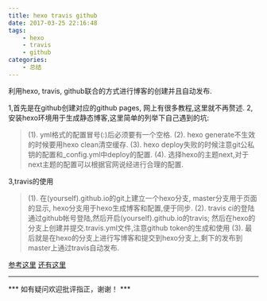 ```yaml
---
title: hexo travis github
date: 2017-03-25 22:16:48
tags:
    - hexo
    - travis
    - github
categories:
    - 总结
---
```


利用hexo, travis, github联合的方式进行博客的创建并且自动发布.

1,首先是在github创建对应的github pages, 网上有很多教程,这里就不再赘述.
2,安装hexo环境用于生成静态博客,这里简单的列举下自己遇到的坑:
> (1). yml格式的配置冒号(:)后必须要有一个空格.
> (2). hexo generate不生效的时候要用hexo clean清空缓存.
> (3). hexo deploy失败的时候注意git公私钥的配置和_config.yml中deploy的配置.
> (4). 选择hexo的主题next,对于next主题的配置可以根据官网说经进行合理的配置.

3,travis的使用
> (1). 在(yourself).github.io的git上建立一个hexo分支,
       master分支用于页面的显示,
       hexo分支用于hexo生成博客和配置,便于同步.
> (2). travis ci的登陆通过github帐号登陆,然后开启(yourself).github.io的travis;
       然后在hexo的分支上创建并提交.travis.yml文件,注意github token的生成和使用
> (3). 最后就是在hexo的分支上进行写博客和提交到hexo分支上,剩下的发布到master上通过travis自动发布.

<!-- more -->

[参考这里](http://lotabout.me/2016/Hexo-Auto-Deploy-to-Github/)
[还有这里](https://zespia.tw/blog/2015/01/21/continuous-deployment-to-github-with-travis/)

---

*** 如有疑问欢迎批评指正，谢谢！ ***
